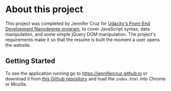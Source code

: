 # About this project
This project was completed by Jennifer Cruz for [Udacity's Front-End Development Nanodegree program](https://www.udacity.com/course/front-end-web-developer-nanodegree--nd001), to cover JavaScript syntax, data manipulation, and some simple jQuery DOM manipulation.
The project's requirements make it so that the resume is built the moment a user opens the website.

## Getting Started
To see the application running go to https://jennifercruz.github.io or download it from [this Github repository](https://github.com/JenniferCruz/JenniferCruz.github.io) and load the `index.html` into Chrome or Mozilla.

